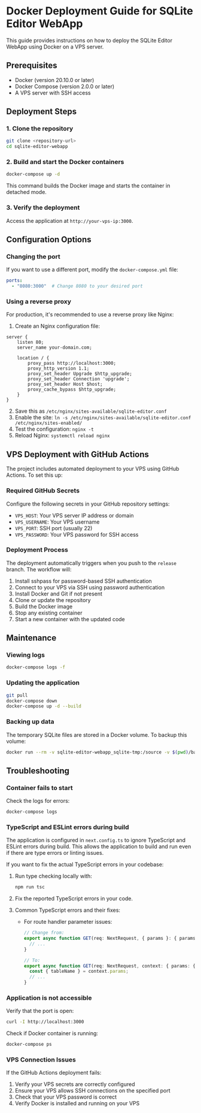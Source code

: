 # Docker Deployment Guide for SQLite Editor WebApp

This guide provides instructions on how to deploy the SQLite Editor WebApp using Docker on a VPS server.

## Prerequisites

- Docker (version 20.10.0 or later)
- Docker Compose (version 2.0.0 or later)
- A VPS server with SSH access

## Deployment Steps

### 1. Clone the repository

```bash
git clone <repository-url>
cd sqlite-editor-webapp
```

### 2. Build and start the Docker containers

```bash
docker-compose up -d
```

This command builds the Docker image and starts the container in detached mode.

### 3. Verify the deployment

Access the application at `http://your-vps-ip:3000`.

## Configuration Options

### Changing the port

If you want to use a different port, modify the `docker-compose.yml` file:

```yaml
ports:
  - "8080:3000"  # Change 8080 to your desired port
```

### Using a reverse proxy

For production, it's recommended to use a reverse proxy like Nginx:

1. Create an Nginx configuration file:

```nginx
server {
    listen 80;
    server_name your-domain.com;

    location / {
        proxy_pass http://localhost:3000;
        proxy_http_version 1.1;
        proxy_set_header Upgrade $http_upgrade;
        proxy_set_header Connection 'upgrade';
        proxy_set_header Host $host;
        proxy_cache_bypass $http_upgrade;
    }
}
```

2. Save this as `/etc/nginx/sites-available/sqlite-editor.conf`
3. Enable the site: `ln -s /etc/nginx/sites-available/sqlite-editor.conf /etc/nginx/sites-enabled/`
4. Test the configuration: `nginx -t`
5. Reload Nginx: `systemctl reload nginx`

## VPS Deployment with GitHub Actions

The project includes automated deployment to your VPS using GitHub Actions. To set this up:

### Required GitHub Secrets

Configure the following secrets in your GitHub repository settings:

- `VPS_HOST`: Your VPS server IP address or domain
- `VPS_USERNAME`: Your VPS username
- `VPS_PORT`: SSH port (usually 22)
- `VPS_PASSWORD`: Your VPS password for SSH access

### Deployment Process

The deployment automatically triggers when you push to the `release` branch. The workflow will:

1. Install sshpass for password-based SSH authentication
2. Connect to your VPS via SSH using password authentication
3. Install Docker and Git if not present
4. Clone or update the repository
5. Build the Docker image
6. Stop any existing container
7. Start a new container with the updated code

## Maintenance

### Viewing logs

```bash
docker-compose logs -f
```

### Updating the application

```bash
git pull
docker-compose down
docker-compose up -d --build
```

### Backing up data

The temporary SQLite files are stored in a Docker volume. To backup this volume:

```bash
docker run --rm -v sqlite-editor-webapp_sqlite-tmp:/source -v $(pwd)/backup:/backup alpine tar -czf /backup/sqlite-tmp-backup.tar.gz -C /source .
```

## Troubleshooting

### Container fails to start

Check the logs for errors:

```bash
docker-compose logs
```

### TypeScript and ESLint errors during build

The application is configured in `next.config.ts` to ignore TypeScript and ESLint errors during build. This allows the application to build and run even if there are type errors or linting issues.

If you want to fix the actual TypeScript errors in your codebase:

1. Run type checking locally with:
   ```bash
   npm run tsc
   ```

2. Fix the reported TypeScript errors in your code.

3. Common TypeScript errors and their fixes:
   - For route handler parameter issues:
     ```typescript
     // Change from:
     export async function GET(req: NextRequest, { params }: { params: { tableName: string } }) {
       // ...
     }
     
     // To:
     export async function GET(req: NextRequest, context: { params: { tableName: string } }) {
       const { tableName } = context.params;
       // ...
     }
     ```

### Application is not accessible

Verify that the port is open:

```bash
curl -I http://localhost:3000
```

Check if Docker container is running:

```bash
docker-compose ps
```

### VPS Connection Issues

If the GitHub Actions deployment fails:

1. Verify your VPS secrets are correctly configured
2. Ensure your VPS allows SSH connections on the specified port
3. Check that your VPS password is correct
4. Verify Docker is installed and running on your VPS 